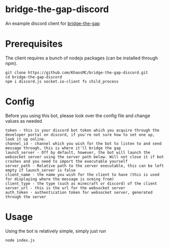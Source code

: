 # bridge-the-gap-discord
An example discord client for [bridge-the-gap](https://github.com/KhaosMC/bridge-the-gap)

# Prerequisites
The client requires a bunch of nodejs packages (can be installed through npm).
```
git clone https://github.com/KhaosMC/bridge-the-gap-discord.git
cd bridge-the-gap-discord
npm i discord.js socket.io-client fs child_process
```

# Config
Before you using this bot, please look over the config file and change values as needed
```
token - this is your discord bot token which you acquire through the developer portal on discord, if you're not sure how to set one up, look it up online.
channel_id - channel which you wish for the bot to listen to and send message through, this is where it'll bridge the gap
launch_server - Off by default, however, the bot will launch the websocket server using the server path below. Will not close it if bot crashes and you need to import the executable yourself
server_path - Relative path to the server executable, this can be left empty if launch_server is false
client_name - the name you wish for the client to have (this is used for displaying where the message is ocming from)
client_type - the type (such as minecraft or discord) of the client
server_url - this is the url for the websocket server
auth_token - authentication token for websocket server, generated through the server
```

# Usage
Using the bot is relatively simple, simply just run
```
node index.js
